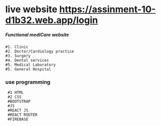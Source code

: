 

# live website https://assinment-10-d1b32.web.app/login
##### Functional mediCare website 

    #1. Clinic
    #2. Doctor/Cardiology practice
    #3. Surgery
    #4. Dental services
    #5. Medical Laboratory
    #5. General Hospital

### use programming 
     #1 HTML
     #2 CSS
     #BOOTSTRAP
     #JS
     #REACT JS
     #REACT ROUTER
     #FIREBASE
